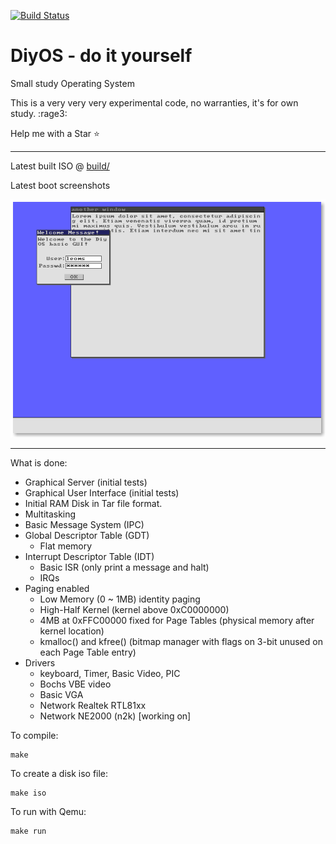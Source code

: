 [![Build Status](https://travis-ci.org/leonardoms/DiyOS.svg?branch=2019)](https://travis-ci.org/leonardoms/DiyOS)
# DiyOS - do it yourself
Small study Operating System

This is a very very very experimental code, no warranties, it's for own study. :rage3:

Help me with a Star :star:

---
Latest built ISO @ [build/](build/)

Latest boot screenshots

![Testing GUI Screenshot](build/screenshot_gui.png)

---

What is done:
* Graphical Server (initial tests)
* Graphical User Interface (initial tests)
* Initial RAM Disk in Tar file format.
* Multitasking  
* Basic Message System (IPC)
* Global Descriptor Table (GDT)
  * Flat memory
* Interrupt Descriptor Table (IDT)
  * Basic ISR (only print a message and halt)
  * IRQs
* Paging enabled
  * Low Memory (0 ~ 1MB) identity paging
  * High-Half Kernel (kernel above 0xC0000000)
  * 4MB at 0xFFC00000 fixed for Page Tables (physical memory after kernel location)
  * kmalloc() and kfree() (bitmap manager with flags on 3-bit unused on each Page Table entry)
* Drivers
  * keyboard, Timer, Basic Video, PIC
  * Bochs VBE video
  * Basic VGA
  * Network Realtek RTL81xx
  * Network NE2000 (n2k) [working on]

To  compile:
```
make
```
To create a disk iso file:
```
make iso
```
To run with Qemu:
```
make run
```
